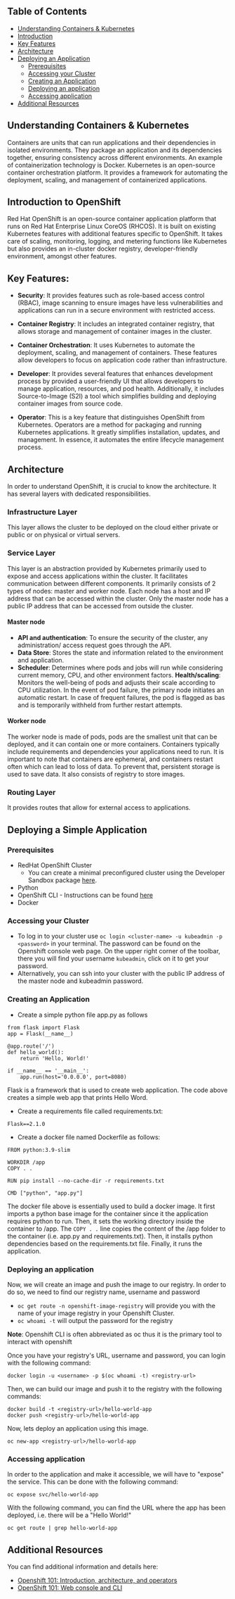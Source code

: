 ## Table of Contents

- [Understanding Containers & Kubernetes](#understanding-containers-&-kubernetes)
- [Introduction](#introduction-to-openshift)
- [Key Features](#key-features)
- [Architecture](#architecture)
- [Deploying an Application](#deploying-a-simple-application)
  - [Prerequisites](#prerequisites)
  - [Accessing your Cluster](#accessing-your-cluster)
  - [Creating an Application](#creating-an-application)
  - [Deploying an application](#deploying-an-application)
  - [Accessing application](#accessing-application)
- [Additional Resources](#additional-resources)

## Understanding Containers & Kubernetes

Containers are units that can run applications and their dependencies in isolated environments. They package an application and its dependencies together, ensuring consistency across different environments. An example of containerization technology is Docker.
Kubernetes is an open-source container orchestration platform. It provides a framework for automating the deployment, scaling, and management of containerized applications. 

## Introduction to OpenShift

Red Hat OpenShift is an open-source container application platform that runs on Red Hat Enterprise Linux CoreOS (RHCOS). It is built on existing Kubernetes features with additional features specific to OpenShift. It takes care of scaling, monitoring, logging, and metering functions like Kubernetes but also provides an in-cluster docker registry, developer-friendly environment, amongst other features. 

## Key Features:

-	**Security**: It provides features such as role-based access control (RBAC), image scanning to ensure images have less vulnerabilities and applications can run in a secure environment with restricted access.

-	**Container Registry**: It includes an integrated container registry, that allows storage and management of container images in the cluster.

-	**Container Orchestration**: It uses Kubernetes to automate the deployment, scaling, and management of containers. These features allow developers to focus on application code rather than infrastructure.

-	**Developer**:  It provides several features that enhances development process by provided a user-friendly UI that allows developers to manage application, resources, and pod health. Additionally, it includes Source-to-Image (S2I) a tool which simplifies building and deploying container images from source code. 

-	**Operator**: This is a key feature that distinguishes OpenShift from Kubernetes. Operators are a method for packaging and running Kubernetes applications. It greatly simplifies installation, updates, and management. In essence, it automates the entire lifecycle management process.


## Architecture

In order to understand OpenShift, it is crucial to know the architecture. It has several layers with dedicated responsibilities.

### Infrastructure Layer

This layer allows the cluster to be deployed on the cloud either private or public or on physical or virtual servers.

### Service Layer

This layer is an abstraction provided by Kubernetes primarily used to expose and access applications within the cluster. It facilitates communication between different components. It primarily consists of 2 types of nodes: master and worker node. Each node has a host and IP address that can be accessed within the cluster. Only the master node has a public IP address that can be accessed from outside the cluster.

#### Master node
-	**API and authentication**: To ensure the security of the cluster, any administration/ access request goes through the API.
-	**Data Store**: Stores the state and information related to the environment and application.
-	**Scheduler**: Determines where pods and jobs  will run  while considering current memory, CPU, and other environment factors.
**Health/scaling**:  Monitors the well-being of pods and adjusts their scale according to CPU utilization. In the event of pod failure, the primary node initiates an automatic restart. In case of frequent failures, the pod is flagged as bas and is temporarily withheld from further restart attempts.


#### Worker node
 The worker node is made of pods, pods are the smallest unit that can be deployed, and it can contain one or more containers. Containers typically include requirements and dependencies your applications need to run. It is important to note that containers are ephemeral, and containers restart often which can lead to loss of data. To prevent that, persistent storage is used to save data. It also consists of registry to store images.


### Routing Layer

It provides routes that allow for external access to applications.

## Deploying a Simple Application

### Prerequisites
- RedHat OpenShift Cluster
  - You can create a minimal preconfigured cluster using the Developer Sandbox package [here](https://www.redhat.com/en/technologies/cloud-computing/openshift/try-it).
- Python
- OpenShift CLI - Instructions can be found [here](https://docs.openshift.com/container-platform/4.11/cli_reference/openshift_cli/getting-started-cli.html)
- Docker

### Accessing your Cluster
- To log in to your cluster use `oc login <cluster-name> -u kubeadmin -p <password>` in your terminal. The password can be found on the Openshift console web page. On the upper right corner of the toolbar, there you will find your username `kubeadmin`, click on it to get your password.
- Alternatively, you can ssh into your cluster with the public IP address of the master node and kubeadmin password.

### Creating an Application
- Create a simple python file app.py as follows
```
from flask import Flask
app = Flask(__name__)

@app.route('/')
def hello_world():
    return 'Hello, World!'

if __name__ == '__main__':
    app.run(host='0.0.0.0', port=8080)
```
Flask is a framework that is used to create web application. The code above creates a simple web app that prints Hello Word.

- Create a requirements file called requirements.txt:
```
Flask==2.1.0
```

- Create a docker file named Dockerfile as follows:
```
FROM python:3.9-slim

WORKDIR /app
COPY . .

RUN pip install --no-cache-dir -r requirements.txt

CMD ["python", "app.py"]
```
The docker file above is essentially used to build a docker image. It first imports a python base image for the container since it the application requires python to run. Then, it sets the working directory inside the container to /app. The `COPY . .` line copies the content of the /app folder to the container (i.e. app.py and requirements.txt). Then, it installs python dependencies based on the requirements.txt file. Finally, it runs the application.

### Deploying an application

Now, we will create an image and push the image to our registry. In order to do so, we need to find our registry name, username and password
- `oc get route -n openshift-image-registry` will provide you with the name of your image registry in your Openshift Cluster.
- `oc whoami -t` will output the password for the registry

**Note**: Openshift CLI is often abbreviated as oc thus it is the primary tool to interact with openshift

Once you have your registry's URL, username and password, you can login with the following command:
```
docker login -u <username> -p $(oc whoami -t) <registry-url>
```

Then, we can build our image and push it to the registry with the following commands:
```
docker build -t <registry-url>/hello-world-app
docker push <registry-url>/hello-world-app
```

Now, lets deploy an application using this image.

```
oc new-app <registry-url>/hello-world-app
```

### Accessing application

In order to the application and make it accessible, we will have to "expose" the service. This can be done with the following command:
```
oc expose svc/hello-world-app
```

With the following command,  you can find the URL where the app has been deployed, i.e. there will be a "Hello World!"
```
oc get route | grep hello-world-app
```



## Additional Resources
You can find additional information and details here:

- [Openshift 101:  Introduction, architecture, and operators](https://developer.ibm.com/blogs/openshift-101-architecture)
- [OpenShift 101: Web console and CLI](https://developer.ibm.com/blogs/openshift-101-web-console-and-cli)



